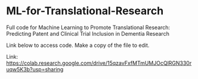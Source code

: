 # ML-for-Translational-Research
Full code for Machine Learning to Promote Translational Research: Predicting Patent and Clinical Trial Inclusion in Dementia Research

Link below to access code. Make a copy of the file to edit.

Link: https://colab.research.google.com/drive/15qzavFxfMTmUMJOcQlRGN330ruqw5K3b?usp=sharing
